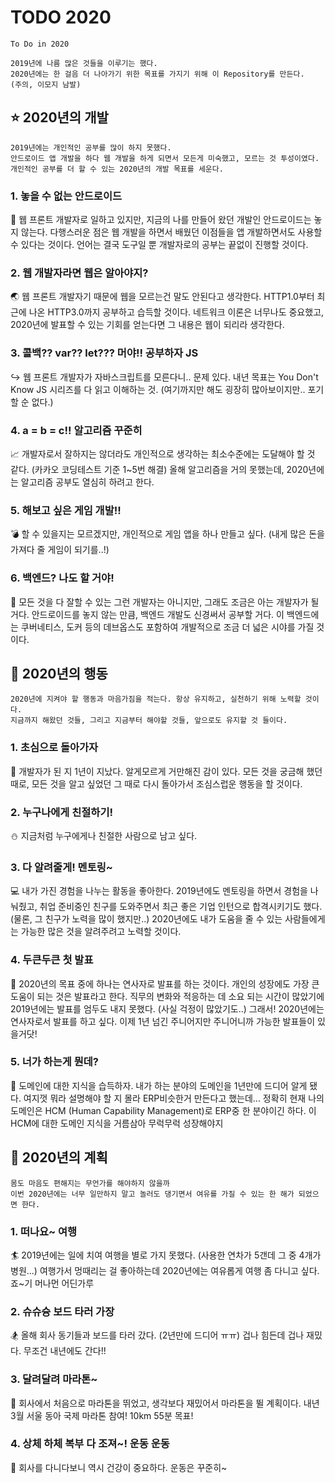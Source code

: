 # TODO 2020
```
To Do in 2020

2019년에 나름 많은 것들을 이루기는 했다.
2020년에는 한 걸음 더 나아가기 위한 목표를 가지기 위해 이 Repository를 만든다.
(주의, 이모지 남발)
```

## :star: 2020년의 개발
```
2019년에는 개인적인 공부를 많이 하지 못했다.
안드로이드 앱 개발을 하다 웹 개발을 하게 되면서 모든게 미숙했고, 모르는 것 투성이였다.
개인적인 공부를 더 할 수 있는 2020년의 개발 목표를 세운다.
```

### 1. 놓을 수 없는 안드로이드 
:green_heart: 웹 프론트 개발자로 일하고 있지만, 지금의 나를 만들어 왔던 개발인 안드로이드는 놓지 않는다. 다행스러운 점은 웹 개발을 하면서 배웠던 이점들을 앱 개발하면서도 사용할 수 있다는 것이다. 언어는 결국 도구일 뿐 개발자로의 공부는 끝없이 진행할 것이다.

### 2. 웹 개발자라면 웹은 알아야지?
:earth_asia: 웹 프론트 개발자기 때문에 웹을 모르는건 말도 안된다고 생각한다. HTTP1.0부터 최근에 나온 HTTP3.0까지 공부하고 습득할 것이다. 네트워크 이론은 너무나도 중요했고, 2020년에 발표할 수 있는 기회를 얻는다면 그 내용은 웹이 되리라 생각한다.

### 3. 콜백?? var?? let??? 머야!! 공부하자 JS
:arrow_right_hook: 웹 프론트 개발자가 자바스크립트를 모른다니.. 문제 있다. 내년 목표는 You Don't Know JS 시리즈를 다 읽고 이해하는 것. (여기까지만 해도 굉장히 많아보이지만.. 포기할 순 없다.)

### 4. a = b = c!! 알고리즘 꾸준히
:chart_with_upwards_trend: 개발자로서 잘하지는 않더라도 개인적으로 생각하는 최소수준에는 도달해야 할 것 같다. (카카오 코딩테스트 기준 1~5번 해결) 올해 알고리즘을 거의 못했는데, 2020년에는 알고리즘 공부도 열심히 하려고 한다.

### 5. 해보고 싶은 게임 개발!!
:bomb: 할 수 있을지는 모르겠지만, 개인적으로 게임 앱을 하나 만들고 싶다. (내게 많은 돈을 가져다 줄 게임이 되기를..!)

### 6. 백엔드? 나도 할 거야!
:city_sunset: 모든 것을 다 잘할 수 있는 그런 개발자는 아니지만, 그래도 조금은 아는 개발자가 될거다. 안드로이드를 놓지 않는 만큼, 백엔드 개발도 신경써서 공부할 거다. 이 백엔드에는 쿠버네티스, 도커 등의 데브옵스도 포함하여 개발적으로 조금 더 넓은 시야를 가질 것이다.


## :runner: 2020년의 행동
```
2020년에 지켜야 할 행동과 마음가짐을 적는다. 항상 유지하고, 실천하기 위해 노력할 것이다.
지금까지 해왔던 것들, 그리고 지금부터 해야할 것들, 앞으로도 유지할 것 들이다.
```

### 1. 초심으로 돌아가자
:seedling: 개발자가 된 지 1년이 지났다. 알게모르게 거만해진 감이 있다. 모든 것을 궁금해 했던 때로, 모든 것을 알고 싶었던 그 때로 다시 돌아가서 조심스럽운 행동을 할 것이다. 

### 2. 누구나에게 친절하기!
:snowman: 지금처럼 누구에게나 친절한 사람으로 남고 싶다.

### 3. 다 알려줄게! 멘토링~
:computer: 내가 가진 경험을 나누는 활동을 좋아한다. 2019년에도 멘토링을 하면서 경험을 나눠줬고, 취업 준비중인 친구를 도와주면서 최근 좋은 기업 인턴으로 합격시키기도 했다. (물론, 그 친구가 노력을 많이 했지만..)
2020년에도 내가 도움을 줄 수 있는 사람들에게는 가능한 많은 것을 알려주려고 노력할 것이다.

### 4. 두큰두큰 첫 발표
:speech_balloon: 2020년의 목표 중에 하나는 연사자로 발표를 하는 것이다. 개인의 성장에도 가장 큰 도움이 되는 것은 발표라고 한다. 직무의 변화와 적응하는 데 소요 되는 시간이 많았기에 2019년에는 발표를 엄두도 내지 못했다. (사실 걱정이 많았기도..)
그래서! 2020년에는 연사자로서 발표를 하고 싶다. 이제 1년 넘긴 주니어지만 주니어니까 가능한 발표들이 있을거닷!

### 5. 너가 하는게 뭔데?
:green_book: 도메인에 대한 지식을 습득하자. 내가 하는 분야의 도메인을 1년만에 드디어 알게 됐다. 여지껏 뭐라 설명해야 할 지 몰라 ERP비슷한거 만든다고 했는데... 정확히 현재 나의 도메인은 HCM (Human Capability Management)로 ERP중 한 분야이긴 하다. 이 HCM에 대한 도메인 지식을 거름삼아 무럭무럭 성장해야지

## :gem: 2020년의 계획
```
몸도 마음도 편해지는 무언가를 해야하지 않을까
이번 2020년에는 너무 일만하지 말고 놀러도 댕기면서 여유를 가질 수 있는 한 해가 되었으면 한다.
```

### 1. 떠나요~ 여행
:surfer: 2019년에는 일에 치여 여행을 별로 가지 못했다. (사용한 연차가 5갠데 그 중 4개가 병원...) 여행가서 멍때리는 걸 좋아하는데 2020년에는 여유롭게 여행 좀 다니고 싶다. 죠~기 머나먼 어딘가루

### 2. 슈슈슝 보드 타러 가장
:snowboarder: 올해 회사 동기들과 보드를 타러 갔다. (2년만에 드디어 ㅠㅠ) 겁나 힘든데 겁나 재밌다. 무조건 내년에도 간다!!

### 3. 달려달려 마라톤~
:running: 회사에서 처음으로 마라톤을 뛰었고, 생각보다 재밌어서 마라톤을 뛸 계획이다. 내년 3월 서울 동아 국제 마라톤 참여! 10km 55분 목표!

### 4. 상체 하체 복부 다 조져~! 운동 운동
:muscle: 회사를 다니다보니 역시 건강이 중요하다. 운동은 꾸준히~
